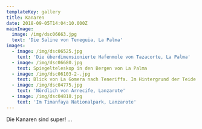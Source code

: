 ```yaml
---
templateKey: gallery
title: Kanaren
date: 2018-09-05T14:04:10.000Z
mainImage:
  image: /img/dsc06663.jpg
  text: 'Die Saline von Teneguia, La Palma'
images:
  - image: /img/dsc06525.jpg
    text: 'Die überdimensionierte Hafenmole von Tazacorte, La Palma'
  - image: /img/dsc06680.jpg
    text: Spiegelteleskop in den Bergen von La Palma
  - image: /img/dsc06103-2-.jpg
    text: Blick von La Gomera nach Teneriffa. Im Hintergrund der Teide.
  - image: /img/dsc04775.jpg
    text: 'Nördlich von Arrecife, Lanzarote'
  - image: /img/dsc04818.jpg
    text: 'Im Timanfaya Nationalpark, Lanzarote'
---
```


Die Kanaren sind super! ...
